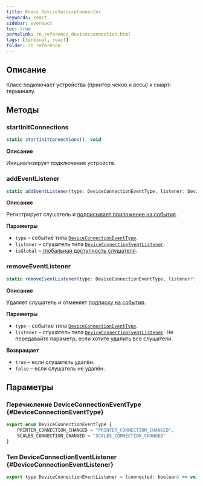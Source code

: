 ```yaml
---
title: Класс DeviceServiceConnector
keywords: react
sidebar: evoreact
toc: true
permalink: rn_reference_devicesconnection.html
tags: [terminal, react]
folder: rn_reference
---
```


## Описание

Класс подключает устройства (принтер чеков и весы) к смарт-терминалу.

## Методы

### startInitConnections

```js
static startInitConnections(): void
```

**Описание**

Инициализирует подключение устройств.


### addEventListener

```js
static addEventListener(type: DeviceConnectionEventType, listener: DeviceConnectionEventListener, isGlobal: boolean = true): void
```

**Описание**

Регистрирует слушатель и [подписывает приложение на события](./rn_interactiontypes.html#eventsubscription).

**Параметры**

* `type` – событие типа [`DeviceConnectionEventType`](./rn_reference_devicesconnection.html#DeviceConnectionEventType).
* `listener` – слушатель типа [`DeviceConnectionEventListener`](./rn_reference_devicesconnection.html#DeviceConnectionEventListener).
* `isGlobal` – [глобальная доступность слушателя](./rn_interactiontypes.html#eventsubscription).

### removeEventListener

```js
static removeEventListener(type: DeviceConnectionEventType, listener?: DeviceConnectionEventListener): boolean
```

**Описание**

Удаляет слушатель и отменяет [подписку на события](./rn_interactiontypes.html#eventsubscription).

**Параметры**

* `type` – событие типа [`DeviceConnectionEventType`](./rn_reference_devicesconnection.html#DeviceConnectionEventType).
* `listener` – слушатель типа [`DeviceConnectionEventListener`](./rn_reference_devicesconnection.html#DeviceConnectionEventListener). Не передавайте параметр, если хотите удалить все слушатели.

**Возвращает**

* `true` – если слушатель удалён.
* `false` – если слушатель не удалён.

## Параметры

### Перечисление DeviceConnectionEventType {#DeviceConnectionEventType}

```js
export enum DeviceConnectionEventType {
    PRINTER_CONNECTION_CHANGED = "PRINTER_CONNECTION_CHANGED",
    SCALES_CONNECTION_CHANGED = "SCALES_CONNECTION_CHANGED"
}
```

### Тип DeviceConnectionEventListener {#DeviceConnectionEventListener}

```js
export type DeviceConnectionEventListener = (connected: boolean) => void;
```
